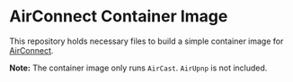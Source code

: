 # AirConnect Container Image

This repository holds necessary files to build a simple container image for [AirConnect](https://github.com/philippe44/AirConnect).

**Note:** The container image only runs `AirCast`. `AirUpnp` is not included. 

